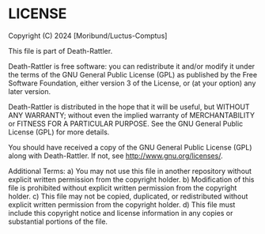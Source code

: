 # LICENSE

  Copyright (C) 2024 [Moribund/Luctus-Comptus]

  This file is part of Death-Rattler.

  Death-Rattler is free software: you can redistribute it and/or modify
  it under the terms of the GNU General Public License (GPL) as published by
  the Free Software Foundation, either version 3 of the License, or
  (at your option) any later version.

  Death-Rattler is distributed in the hope that it will be useful,
  but WITHOUT ANY WARRANTY; without even the implied warranty of
  MERCHANTABILITY or FITNESS FOR A PARTICULAR PURPOSE. See the
  GNU General Public License (GPL) for more details.

  You should have received a copy of the GNU General Public License (GPL)
  along with Death-Rattler. If not, see http://www.gnu.org/licenses/.

  Additional Terms:
  a) You may not use this file in another repository without explicit
     written permission from the copyright holder.
  b) Modification of this file is prohibited without explicit written
     permission from the copyright holder.
  c) This file may not be copied, duplicated, or redistributed without
     explicit written permission from the copyright holder.
  d) This file must include this copyright notice and license information
     in any copies or substantial portions of the file.
